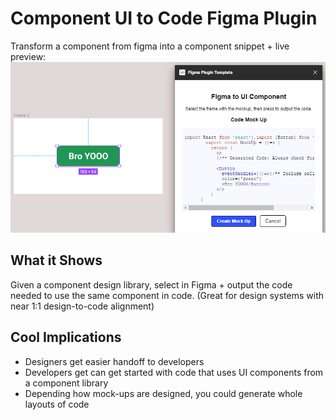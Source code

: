 # Component UI to Code Figma Plugin

Transform a component from figma into a component snippet + live preview:
![Plugin Output showing figma file and the plugin output](/images/output.png 'Plugin Output')

## What it Shows

Given a component design library, select in Figma + output the code needed to
use the same component in code. (Great for design systems with near 1:1
design-to-code alignment)

## Cool Implications

- Designers get easier handoff to developers
- Developers get can get started with code that uses UI components from a component library
- Depending how mock-ups are designed, you could generate whole layouts of code
